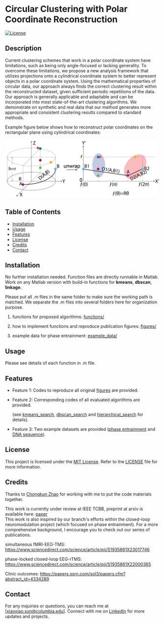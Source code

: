 # Circular Clustering with Polar Coordinate Reconstruction

[![License](https://img.shields.io/badge/License-MIT-blue.svg)](https://opensource.org/licenses/MIT)

## Description

Current clustering schemes that work in a polar coordinate system have limitations, such as being only angle-focused or lacking generality. To overcome these limitations, we propose a new analysis framework that utilizes projections onto a cylindrical coordinate system to better represent objects in a polar coordinate system. Using the mathematical properties of circular data, our approach always finds the correct clustering result within the reconstructed dataset, given sufficient periodic repetitions of the data. Our approach is generally applicable and adaptable and can be incorporated into most state-of-the-art clustering algorithms. We demonstrate on synthetic and real data that our method generates more appropriate and consistent clustering results compared to standard methods.  

Example figure below shows how to reconstruct polar coordinates on the rectangular plane using cylindrical coordinates:

<img src="Fig2.png" alt="Coordinate Reconstruction" width="800"/>

## Table of Contents

- [Installation](#installation)
- [Usage](#usage)
- [Features](#features)
- [License](#license)
- [Credits](#credits)
- [Contact](#contact)

## Installation

No further installation needed. Function files are directly runnable in Matlab. Work on any Matlab version with build-in functions for **kmeans**, **dbscan**, **linkage**. 

Please put all .m files in the same folder to make sure the working path is matched. We separate the .m files into several folders here for organization purpose.

1.  functions for proposed algorithms: [functions/](functions/)

2. how to implement functions and reproduce publication figures: [figures/](figures/)

3. example data for phase entrainment: [example_data/](example_data/)

## Usage

Please see details of each function in .m file.

## Features

- Feature 1: Codes to reproduce all original [figures](figures/) are provided.
- Feature 2: Corresponding codes of all evaluated algorithms are provided.

  (see [kmeans_search](functions/kmeans_search.m), [dbscan_search](functions/dbscan_search.m) and [hierarchical_search](functions/hierarchical_search.m) for details). 
- Feature 3: Two example datasets are provided ([phase entrainment](example_data/) and [DNA sequence](functions/dna_sequences.m)).
  
## License

This project is licensed under the [MIT License](https://opensource.org/licenses/MIT). Refer to the [LICENSE](LICENSE) file for more information.

## Credits

Thanks to [Chongkun Zhao](https://liinc.bme.columbia.edu/people/chongkun-zhao) for working with me to put the code materials together.

This work is currently under review at IEEE TCBB, preprint at arxiv is available here: [paper](https://arxiv.org/abs/2309.08757)  
This work is also inspired by our branch's efforts within the closed-loop neuromodulation project (which focused on phase entrainment). For a more comprehensive background, I encourage you to check out our series of publications.

simultaneous fMRI-EEG-TMS: https://www.sciencedirect.com/science/article/pii/S1935861X23017746


phase-locked closed-loop EEG-rTMS: https://www.sciencedirect.com/science/article/pii/S1935861X22000365


Clinic outcomes: https://papers.ssrn.com/sol3/papers.cfm?abstract_id=4334289

## Contact

For any inquiries or questions, you can reach me at [xiaoxiao.sun@columbia.edu]. Connect with me on [LinkedIn](https://www.linkedin.com/in/xiaoxiao-sun-b66012274/) for more updates and projects.


